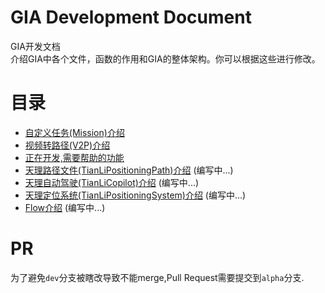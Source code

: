 # GIA Development Document
GIA开发文档  
介绍GIA中各个文件，函数的作用和GIA的整体架构。你可以根据这些进行修改。

# 目录

- [自定义任务(Mission)介绍](./mission.md)
- [视频转路径(V2P)介绍](./video2path.md)
- [正在开发,需要帮助的功能](./need_help.md)
- [天理路径文件(TianLiPositioningPath)介绍](./TianLiPositioningPath.md) (编写中...)
- [天理自动驾驶(TianLiCopilot)介绍](./TianLiCopilot.md) (编写中...)
- [天理定位系统(TianLiPositioningSystem)介绍](./TianLiPositioningSystem.md) (编写中...)
- [Flow介绍](./flow.md) (编写中...)

# PR
为了避免`dev`分支被瞎改导致不能merge,Pull Request需要提交到`alpha`分支.